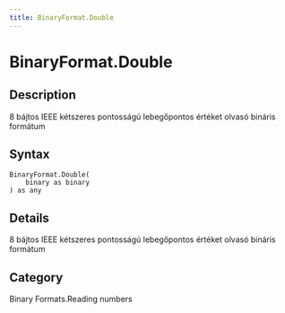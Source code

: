 ```yaml
---
title: BinaryFormat.Double
---
```


# BinaryFormat.Double


## Description

8 bájtos IEEE kétszeres pontosságú lebegőpontos értéket olvasó bináris formátum


## Syntax

```powerquery
BinaryFormat.Double(
    binary as binary
) as any
```


## Details

8 bájtos IEEE kétszeres pontosságú lebegőpontos értéket olvasó bináris formátum



## Category
Binary Formats.Reading numbers
